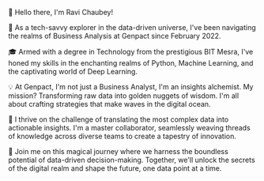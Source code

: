 👋 Hello there, I'm Ravi Chaubey!

🚀 As a tech-savvy explorer in the data-driven universe, I've been navigating the realms of Business Analysis at Genpact since February 2022.

🎓 Armed with a degree in Technology from the prestigious BIT Mesra, I've honed my skills in the enchanting realms of Python, Machine Learning, and the captivating world of Deep Learning.

💡 At Genpact, I'm not just a Business Analyst, I'm an insights alchemist. My mission? Transforming raw data into golden nuggets of wisdom. I'm all about crafting strategies that make waves in the digital ocean.

🌟 I thrive on the challenge of translating the most complex data into actionable insights. I'm a master collaborator, seamlessly weaving threads of knowledge across diverse teams to create a tapestry of innovation.

🔮 Join me on this magical journey where we harness the boundless potential of data-driven decision-making. Together, we'll unlock the secrets of the digital realm and shape the future, one data point at a time.
